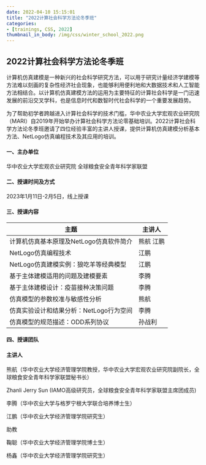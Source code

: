 ```yaml
---
date: 2022-04-10 15:15:01
title: "2022计算社会科学方法论冬季班"
categories:
- [trainings, CSS, 2022]
thumbnail_in_body: /img/css/winter_school_2022.png
---
```

## <div class="post_flex_center_center">2022计算社会科学方法论冬季班</div>

计算机仿真建模是一种新兴的社会科学研究方法，可以用于研究计量经济学建模等方法难以刻画的复杂性经济社会现象，也能够利用便利地和大数据技术和人工智能方法相结合。以计算机仿真建模方法的运用为主要特征的计算社会科学是一门迅速发展的前沿交叉学科，也是信息时代和数智时代社会科学的一个重要发展趋势。
<!-- more -->
为了帮助初学者跨越进入计算社会科学的技术门槛，华中农业大学宏观农业研究院（MARI）自2019年开始举办计算社会科学方法论零基础培训。2022计算社会科学方法论冬季班邀请了四位经验丰富的主讲人授课，提供计算机仿真建模分析基本方法、NetLogo仿真编程技术及其应用的培训。

#### 一、主办单位

华中农业大学宏观农业研究院  全球粮食安全青年科学家联盟

#### 二、授课时间及方式

2023年1月11日-2月5日，线上授课

#### 三、授课内容

| 主题                       | 主讲人    |
|--------------------------|--------|
| 计算机仿真基本原理及NetLogo仿真软件简介  | 	熊航 江鹏 | 
| NetLogo仿真编程技术            | 	江鹏    | 
| NetLogo仿真建模实例：狼吃羊等经典模型   | 	江鹏    | 
| 基于主体建模适用的问题及建模要素         | 	李腾    | 
| 基于主体建模设计：疫苗接种决策问题        | 	李腾    | 
| 仿真模型的参数校准与敏感性分析          | 	熊航    | 
| 仿真实验设计和结果分析：NetLogo行为空间	 | 李腾     | 
| 仿真模型的规范描述：ODD系列协议        | 	孙战利   | 

#### 四、授课团队

#### 主讲人

熊航（华中农业大学经济管理学院教授，华中农业大学宏观农业研究院副院长，全球粮食安全青年科学家联盟秘书长）

Zhanli Jerry Sun (IAMO高级研究员，全球粮食安全青年科学家联盟主席团成员)

李腾（华中农业大学与格罗宁根大学联合培养博士生）

江鹏（华中农业大学经济管理学院研究生）

助教

鞠聪（华中农业大学经济管理学院博士生）

杨鑫（华中农业大学经济管理学院研究生）
